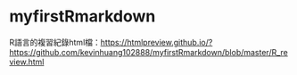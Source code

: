 # myfirstRmarkdown

R語言的複習紀錄html檔：https://htmlpreview.github.io/?https://github.com/kevinhuang102888/myfirstRmarkdown/blob/master/R_review.html